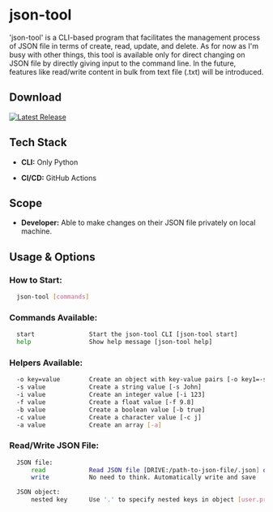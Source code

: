 # json-tool

'json-tool' is a CLI-based program that facilitates the management process of JSON file in terms of create, read, update, and delete. As for now as I'm busy with other things, this tool is available only for direct changing on JSON file by directly giving input to the command line. In the future, features like read/write content in bulk from text file (.txt) will be introduced.

## Download

[![Latest Release](https://img.shields.io/github/v/release/wsomad/json-tool?include_prereleases)](https://github.com/wsomad/json-tool/releases/v1.0.0)

## Tech Stack

- **CLI:** Only Python

- **CI/CD:** GitHub Actions

## Scope

- **Developer:** Able to make changes on their JSON file privately on local machine.

## Usage & Options
### How to Start:
  ```bash
    json-tool [commands]
  ```

### Commands Available:
  ```bash
    start               Start the json-tool CLI [json-tool start]
    help                Show help message [json-tool help]
  ```

### Helpers Available:
  ```bash
    -o key=value        Create an object with key-value pairs [-o key1=-s value1 key2=-i 42 key3=-b true]
    -s value            Create a string value [-s John]
    -i value            Create an integer value [-i 123]
    -f value            Create a float value [-f 9.8]
    -b value            Create a boolean value [-b true]
    -c value            Create a character value [-c j]
    -a value            Create an array [-a]
  ```

### Read/Write JSON File:
  ```bash
    JSON file:
        read            Read JSON file [DRIVE:/path-to-json-file/.json] or [DRIVE:\path-to-json-file\.json]
        write           No need to think. Automatically write and save

    JSON object:
        nested key      Use '.' to specify nested keys in object [user.profile.name]
  ```


